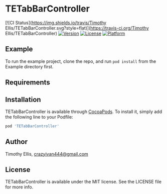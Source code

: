 # TETabBarController

[![CI Status](https://img.shields.io/travis/Timothy Ellis/TETabBarController.svg?style=flat)](https://travis-ci.org/Timothy Ellis/TETabBarController)
[![Version](https://img.shields.io/cocoapods/v/TETabBarController.svg?style=flat)](https://cocoapods.org/pods/TETabBarController)
[![License](https://img.shields.io/cocoapods/l/TETabBarController.svg?style=flat)](https://cocoapods.org/pods/TETabBarController)
[![Platform](https://img.shields.io/cocoapods/p/TETabBarController.svg?style=flat)](https://cocoapods.org/pods/TETabBarController)

## Example

To run the example project, clone the repo, and run `pod install` from the Example directory first.

## Requirements

## Installation

TETabBarController is available through [CocoaPods](https://cocoapods.org). To install
it, simply add the following line to your Podfile:

```ruby
pod 'TETabBarController'
```

## Author

Timothy Ellis, crazyivan444@gmail.com

## License

TETabBarController is available under the MIT license. See the LICENSE file for more info.

